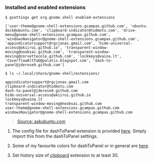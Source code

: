 ### Installed and enabled extensions

`$ gsettings get org.gnome.shell enabled-extensions`

```
['user-theme@gnome-shell-extensions.gcampax.github.com', 'ubuntu-dock@ubuntu.com', 'clipboard-indicator@tudmotu.com', 'drive-menu@gnome-shell-extensions.gcampax.github.com', 'windowsNavigator@gnome-shell-extensions.gcampax.github.com', 'appindicatorsupport@rgcjonas.gmail.com', 'hide-universal-access@akiirui.github.io', 'transparent-window-moving@noobsai.github.com', 'transparent-window-moving@corvettecole.github.com', 'lockkeys@vaina.lt', 'CoverflowAltTab@palatis.blogspot.com', 'dash-to-panel@jderose9.github.com']
```

`$ ls ~/.local/share/gnome-shell/extensions/`

```
appindicatorsupport@rgcjonas.gmail.com
clipboard-indicator@tudmotu.com
dash-to-panel@jderose9.github.com
hide-universal-access@akiirui.github.io
lockkeys@vaina.lt
transparent-window-moving@noobsai.github.com
user-theme@gnome-shell-extensions.gcampax.github.com
windowsNavigator@gnome-shell-extensions.gcampax.github.com
```

> [Source: askubuntu.com](https://askubuntu.com/questions/1133782/command-to-list-installed-and-enabled-gnome-extensions)

1. The config file for dashToPanel extension is provided [here](appearance/dashToPanelRice24May2020.txt). Simply import this from the dashToPanel settings.

2. Some of my favourite colors for dashToPanel or in general are [here](appearance/colors.txt).

3. Set history size of [clipboard](https://extensions.gnome.org/extension/779/clipboard-indicator/) extension to at least 30.
